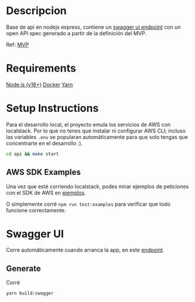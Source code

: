 # Descripcion

Base de api en nodejs express, contiene un [swagger ui endpoint](http://localhost:3000/api-docs) con un open API spec generado a partir de la definición del MVP.

Ref: [MVP](https://docs.google.com/document/d/11F_YE7d1th6ORO_AVKZn9idoiMjSzepwSYcMBZONDt8)

# Requirements

[Node.js (v18+)](https://nodejs.org/en/download)
[Docker](https://www.docker.com/products/docker-desktop/)
[Yarn](https://yarnpkg.com/getting-started/install)

# Setup Instructions

Para el desarrollo local, el proyecto emula los servicios de AWS con localstack. Por lo que no tenes que instalar ni configurar AWS CLI; incluso las variables `.env` se popularan automáticamente para que solo tengas que concentrarte en el desarrollo :).

```bash
cd api && make start
```

## AWS SDK Examples

Una vez que esté corriendo localstack, podes mirar ejemplos de peticiones con el SDK de AWS en [ejemplos](examples/index.js).

O simplemente corré `npm run test:examples` para verificar que todo funcione correctamente.

# Swagger UI

Corre automáticamente cuando arranca la app, en este [endpoint](http://localhost:3000/api-docs).

## Generate

Corré

```bash
yarn build:swagger
```
